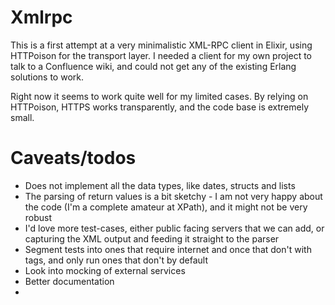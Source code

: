 Xmlrpc
======

This is a first attempt at a very minimalistic XML-RPC client in Elixir, using HTTPoison for the transport layer. I needed a client for my own project to talk to a Confluence wiki, and could not get any of the existing Erlang solutions to work.

Right now it seems to work quite well for my limited cases. By relying on HTTPoison, HTTPS works transparently, and the code base is extremely small. 

# Caveats/todos

- Does not implement all the data types, like dates, structs and lists
- The parsing of return values is a bit sketchy - I am not very happy about the code (I'm a complete amateur at XPath), and it might not be very robust
- I'd love more test-cases, either public facing servers that we can add, or capturing the XML output and feeding it straight to the parser
- Segment tests into ones that require internet and once that don't with tags, and only run ones that don't by default
- Look into mocking of external services
- Better documentation
- 
